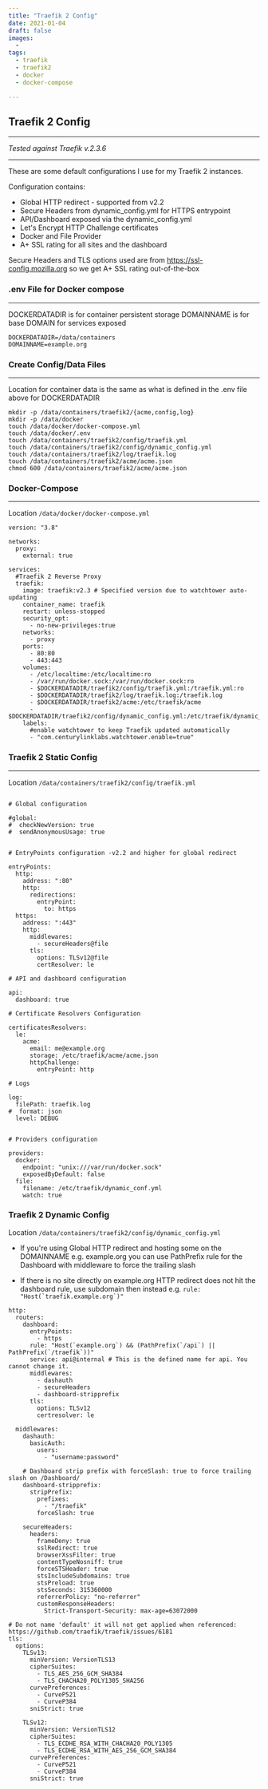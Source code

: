 ```yaml
---
title: "Traefik 2 Config"
date: 2021-01-04
draft: false
images: 
  - 
tags: 
  - traefik
  - traefik2
  - docker
  - docker-compose

---
```


  ## Traefik 2 Config

---
 *Tested against Traefik v.2.3.6*

---
 These are some default configurations I use for my Traefik 2 instances.

 Configuration contains:
 - Global HTTP redirect - supported from v2.2
 - Secure Headers from dynamic_config.yml for HTTPS entrypoint
 - API/Dashboard exposed via the dynamic_config.yml
 - Let's Encrypt HTTP Challenge certificates
 - Docker and File Provider
 - A+ SSL rating for all sites and the dashboard

Secure Headers and TLS options used are from https://ssl-config.mozilla.org so we get A+ SSL rating out-of-the-box


### .env File for Docker compose
---

DOCKERDATADIR is for container persistent storage
DOMAINNAME is for base DOMAIN for services exposed

```
DOCKERDATADIR=/data/containers
DOMAINNAME=example.org
```

### Create Config/Data Files
---

Location for container data is the same as what is defined in the .env file above for DOCKERDATADIR

```
mkdir -p /data/containers/traefik2/{acme,config,log}
mkdir -p /data/docker
touch /data/docker/docker-compose.yml
touch /data/docker/.env
touch /data/containers/traefik2/config/traefik.yml
touch /data/containers/traefik2/config/dynamic_config.yml
touch /data/containers/traefik2/log/traefik.log
touch /data/containers/traefik2/acme/acme.json
chmod 600 /data/containers/traefik2/acme/acme.json
```


### Docker-Compose
---

Location ```/data/docker/docker-compose.yml```

```
version: "3.8"

networks:
  proxy:
    external: true

services:
  #Traefik 2 Reverse Proxy
  traefik:
    image: traefik:v2.3 # Specified version due to watchtower auto-updating
    container_name: traefik
    restart: unless-stopped
    security_opt:
      - no-new-privileges:true
    networks:
      - proxy
    ports:
      - 80:80
      - 443:443
    volumes:
      - /etc/localtime:/etc/localtime:ro
      - /var/run/docker.sock:/var/run/docker.sock:ro
      - $DOCKERDATADIR/traefik2/config/traefik.yml:/traefik.yml:ro
      - $DOCKERDATADIR/traefik2/log/traefik.log:/traefik.log
      - $DOCKERDATADIR/traefik2/acme:/etc/traefik/acme
      - $DOCKERDATADIR/traefik2/config/dynamic_config.yml:/etc/traefik/dynamic_conf.yml:ro
    labels:
      #enable watchtower to keep Traefik updated automatically
      - "com.centurylinklabs.watchtower.enable=true"
```
     
### Traefik 2 Static Config
---

Location ```/data/containers/traefik2/config/traefik.yml```

```

# Global configuration

#global:
#  checkNewVersion: true
#  sendAnonymousUsage: true


# EntryPoints configuration -v2.2 and higher for global redirect

entryPoints:
  http:
    address: ":80"
    http:
      redirections:
        entryPoint:
          to: https
  https:
    address: ":443"
    http:
      middlewares:
        - secureHeaders@file
      tls:
        options: TLSv12@file
        certResolver: le

# API and dashboard configuration

api:
  dashboard: true

# Certificate Resolvers Configuration

certificatesResolvers:
  le:
    acme:
      email: me@example.org
      storage: /etc/traefik/acme/acme.json
      httpChallenge:
        entryPoint: http

# Logs

log:
  filePath: traefik.log
#  format: json
  level: DEBUG


# Providers configuration

providers:
  docker:
    endpoint: "unix:///var/run/docker.sock"
    exposedByDefault: false
  file:
    filename: /etc/traefik/dynamic_conf.yml
    watch: true

```

### Traefik 2 Dynamic Config


Location ```/data/containers/traefik2/config/dynamic_config.yml```


- If you're using Global HTTP redirect and hosting some on the DOMAINNAME e.g. example.org you can use PathPrefix rule for the Dashboard with middleware to force the trailing slash

- If there is no site directly on example.org HTTP redirect does not hit the dashboard rule, use subdomain then instead e.g. ``` rule: "Host(`traefik.example.org`)" ```

```
http:
  routers:
    dashboard:
      entryPoints:
        - https
      rule: "Host(`example.org`) && (PathPrefix(`/api`) || PathPrefix(`/traefik`))"
      service: api@internal # This is the defined name for api. You cannot change it.
      middlewares:
        - dashauth
        - secureHeaders
        - dashboard-stripprefix
      tls:
        options: TLSv12
        certresolver: le

  middlewares:
    dashauth:
      basicAuth:
        users:
          - "username:password"

    # Dashboard strip prefix with forceSlash: true to force trailing slash on /Dashboard/
    dashboard-stripprefix:
      stripPrefix:
        prefixes:
          - "/traefik"
        forceSlash: true

    secureHeaders:
      headers:
        frameDeny: true
        sslRedirect: true
        browserXssFilter: true
        contentTypeNosniff: true
        forceSTSHeader: true
        stsIncludeSubdomains: true
        stsPreload: true
        stsSeconds: 315360000
        referrerPolicy: "no-referrer"
        customResponseHeaders:
          Strict-Transport-Security: max-age=63072000

# Do not name 'default' it will not get applied when referenced: https://github.com/traefik/traefik/issues/6181
tls:
  options:
    TLSv13:
      minVersion: VersionTLS13
      cipherSuites:
        - TLS_AES_256_GCM_SHA384
        - TLS_CHACHA20_POLY1305_SHA256
      curvePreferences:
        - CurveP521
        - CurveP384
      sniStrict: true
        
    TLSv12:
      minVersion: VersionTLS12
      cipherSuites:
        - TLS_ECDHE_RSA_WITH_CHACHA20_POLY1305
        - TLS_ECDHE_RSA_WITH_AES_256_GCM_SHA384
      curvePreferences:
        - CurveP521
        - CurveP384
      sniStrict: true

```